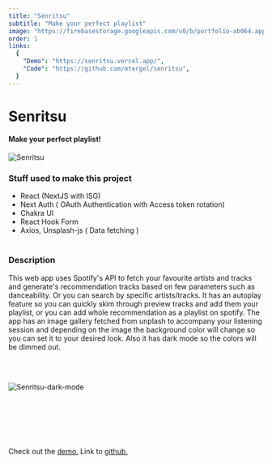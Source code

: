 ```yaml
---
title: "Senritsu"
subtitle: "Make your perfect playlist"
image: "https://firebasestorage.googleapis.com/v0/b/portfolio-ab064.appspot.com/o/senri.png?alt=media&token=eed76800-013a-44b7-a327-6fdb23b2ddf3"
order: 1
links:
  {
    "Demo": "https://senritsu.vercel.app/",
    "Code": "https://github.com/mtergel/senritsu",
  }
---
```


# Senritsu

#### Make your perfect playlist!

![Senritsu](https://firebasestorage.googleapis.com/v0/b/portfolio-ab064.appspot.com/o/senritsu_light.png?alt=media&token=da385f27-aea9-45fa-af71-f64c7f5cf089)

### Stuff used to make this project

- React (NextJS with ISG)
- Next Auth ( OAuth Authentication with Access token rotation)
- Chakra UI
- React Hook Form
- Axios, Unsplash-js ( Data fetching )
  <br/><br/>

### Description

This web app uses Spotify's API to fetch your favourite artists and tracks and generate's recommendation tracks based on few parameters such as danceability. Or you can search by specific artists/tracks. It has an autoplay feature so you can quickly skim through preview tracks and add them your playlist, or you can add whole recommendation as a playlist on spotify. The app has an image gallery fetched from unplash to accompany your listening session and depending on the image the background color will change so you can set it to your desired look. Also it has dark mode so the colors will be dimmed out.

<br/><br/>

![Senritsu-dark-mode](https://firebasestorage.googleapis.com/v0/b/portfolio-ab064.appspot.com/o/senritsu_2.png?alt=media&token=b672f047-6577-4c1f-9aa5-210146d9e2fa)

<br/><br/>

<br/><br/>

Check out the [demo.](https://senritsu.vercel.app/)
Link to [github.](https://github.com/mtergel/senritsu)
